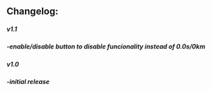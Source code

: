 ## Changelog:
##### v1.1
##### -enable/disable button to disable funcionality instead of 0.0s/0km
##### v1.0
##### -initial release
